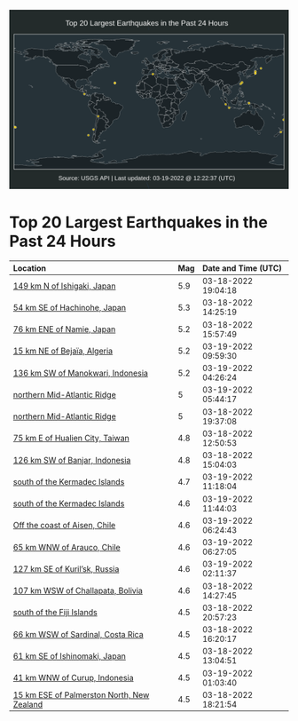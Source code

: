 ![Map](./map.png)

# Top 20 Largest Earthquakes in the Past 24 Hours

| Location | Mag | Date and Time (UTC) |
|:---|:---|:---|
| [149 km N of Ishigaki, Japan](https://earthquake.usgs.gov/earthquakes/eventpage/us6000h5uk) | 5.9 | 03-18-2022 19:04:18 |
| [54 km SE of Hachinohe, Japan](https://earthquake.usgs.gov/earthquakes/eventpage/us6000h5px) | 5.3 | 03-18-2022 14:25:19 |
| [76 km ENE of Namie, Japan](https://earthquake.usgs.gov/earthquakes/eventpage/us6000h5qm) | 5.2 | 03-18-2022 15:57:49 |
| [15 km NE of Bejaïa, Algeria](https://earthquake.usgs.gov/earthquakes/eventpage/us6000h5zu) | 5.2 | 03-19-2022 09:59:30 |
| [136 km SW of Manokwari, Indonesia](https://earthquake.usgs.gov/earthquakes/eventpage/us6000h5y7) | 5.2 | 03-19-2022 04:26:24 |
| [northern Mid-Atlantic Ridge](https://earthquake.usgs.gov/earthquakes/eventpage/us6000h5yv) | 5 | 03-19-2022 05:44:17 |
| [northern Mid-Atlantic Ridge](https://earthquake.usgs.gov/earthquakes/eventpage/us6000h5v8) | 5 | 03-18-2022 19:37:08 |
| [75 km E of Hualien City, Taiwan](https://earthquake.usgs.gov/earthquakes/eventpage/us6000h5pg) | 4.8 | 03-18-2022 12:50:53 |
| [126 km SW of Banjar, Indonesia](https://earthquake.usgs.gov/earthquakes/eventpage/us6000h5q7) | 4.8 | 03-18-2022 15:04:03 |
| [south of the Kermadec Islands](https://earthquake.usgs.gov/earthquakes/eventpage/us6000h604) | 4.7 | 03-19-2022 11:18:04 |
| [south of the Kermadec Islands](https://earthquake.usgs.gov/earthquakes/eventpage/us6000h60b) | 4.6 | 03-19-2022 11:44:03 |
| [Off the coast of Aisen, Chile](https://earthquake.usgs.gov/earthquakes/eventpage/us6000h5z4) | 4.6 | 03-19-2022 06:24:43 |
| [65 km WNW of Arauco, Chile](https://earthquake.usgs.gov/earthquakes/eventpage/us6000h5z5) | 4.6 | 03-19-2022 06:27:05 |
| [127 km SE of Kuril’sk, Russia](https://earthquake.usgs.gov/earthquakes/eventpage/us6000h5xi) | 4.6 | 03-19-2022 02:11:37 |
| [107 km WSW of Challapata, Bolivia](https://earthquake.usgs.gov/earthquakes/eventpage/us6000h5pw) | 4.6 | 03-18-2022 14:27:45 |
| [south of the Fiji Islands](https://earthquake.usgs.gov/earthquakes/eventpage/us6000h5w2) | 4.5 | 03-18-2022 20:57:23 |
| [66 km WSW of Sardinal, Costa Rica](https://earthquake.usgs.gov/earthquakes/eventpage/us6000h5sc) | 4.5 | 03-18-2022 16:20:17 |
| [61 km SE of Ishinomaki, Japan](https://earthquake.usgs.gov/earthquakes/eventpage/us6000h5pj) | 4.5 | 03-18-2022 13:04:51 |
| [41 km WNW of Curup, Indonesia](https://earthquake.usgs.gov/earthquakes/eventpage/us6000h5x3) | 4.5 | 03-19-2022 01:03:40 |
| [15 km ESE of Palmerston North, New Zealand](https://earthquake.usgs.gov/earthquakes/eventpage/us6000h5u6) | 4.5 | 03-18-2022 18:21:54 |
